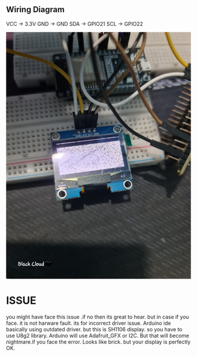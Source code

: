 ## Wiring Diagram
VCC -> 3.3V
GND -> GND
SDA -> GPIO21
SCL -> GPIO22

![image alt](https://github.com/BlackCloudpi/0.96-OLED-FIX-Master-/blob/b9b528b7d1a901d89f4676944edeb86b309e0e70/ISSUE.jpg)


# ISSUE
you might have face this issue .if no then its great to hear. 
but in case if you face.
it is not harware fault. its for incorrect driver issue. Arduino ide basically using outdated driver. but this is SH1106 display. so you have to use U8g2 library.
Arduino will use Adafruit_GFX or I2C. But that will become nightmare.if you face the error. Looks like brick. but your display is perfectly OK.
